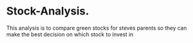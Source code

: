 # Stock-Analysis.

This analysis is to compare green stocks for steves parents so they can make the best decision on which stock to invest in
